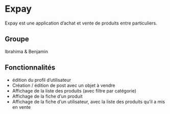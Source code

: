 # Expay

Expay est une application d’achat et vente de produits entre particuliers.

## Groupe

Ibrahima & Benjamin

## Fonctionnalités

- édition du profil d’utilisateur
- Création / édition de post avec un objet à vendre
- Affichage de la liste des produits (avec filtre par catégorie)
- Affichage de la fiche d’un produit
- Affichage de la fiche d’un utilisateur, avec la liste des produits qu’il a mis en vente